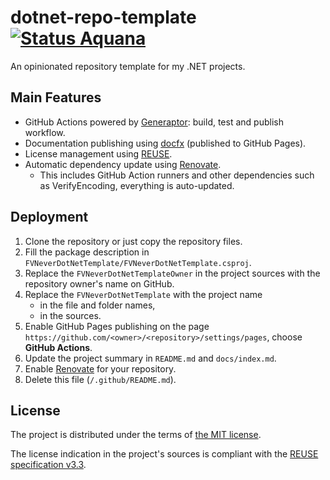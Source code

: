 <!--
SPDX-FileCopyrightText: 2024-2025 Friedrich von Never <friedrich@fornever.me>

SPDX-License-Identifier: MIT
-->

dotnet-repo-template [![Status Aquana][status-aquana]][andivionian-status-classifier]
====================
An opinionated repository template for my .NET projects.

Main Features
-------------
- GitHub Actions powered by [Generaptor][generaptor]: build, test and publish workflow.
- Documentation publishing using [docfx][] (published to GitHub Pages).
- License management using [REUSE][reuse].
- Automatic dependency update using [Renovate][renovate].
  - This includes GitHub Action runners and other dependencies such as VerifyEncoding, everything is auto-updated.

Deployment
----------
1. Clone the repository or just copy the repository files.
2. Fill the package description in `FVNeverDotNetTemplate/FVNeverDotNetTemplate.csproj`.
3. Replace the `FVNeverDotNetTemplateOwner` in the project sources with the repository owner's name on GitHub.
4. Replace the `FVNeverDotNetTemplate` with the project name
   - in the file and folder names,
   - in the sources.
5. Enable GitHub Pages publishing on the page `https://github.com/<owner>/<repository>/settings/pages`, choose **GitHub Actions**.
6. Update the project summary in `README.md` and `docs/index.md`.
7. Enable [Renovate][renovate] for your repository.
8. Delete this file (`/.github/README.md`).

License
-------
The project is distributed under the terms of [the MIT license][docs.license].

The license indication in the project's sources is compliant with the [REUSE specification v3.3][reuse.spec].

[andivionian-status-classifier]: https://andivionian.fornever.me/v1/#status-aquana-
[docfx]: https://dotnet.github.io/docfx/
[docs.license]: ../LICENSE.txt
[generaptor]: https://github.com/ForNeVeR/Generaptor/
[renovate]: https://github.com/apps/renovate
[reuse.spec]: https://reuse.software/spec-3.3/
[reuse]: https://reuse.software/
[status-aquana]: https://img.shields.io/badge/status-aquana-yellowgreen.svg
